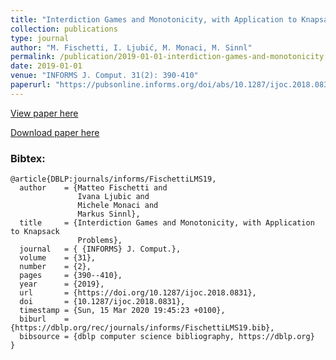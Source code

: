 ```yaml
---
title: "Interdiction Games and Monotonicity, with Application to Knapsack Problems"
collection: publications
type: journal
author: "M. Fischetti, I. Ljubić, M. Monaci, M. Sinnl"
permalink: /publication/2019-01-01-interdiction-games-and-monotonicity,-with-application-to-knapsack-problems
date: 2019-01-01
venue: "INFORMS J. Comput. 31(2): 390-410"
paperurl: "https://pubsonline.informs.org/doi/abs/10.1287/ijoc.2018.0831"
---
```


[View paper here](https://pubsonline.informs.org/doi/abs/10.1287/ijoc.2018.0831)

[Download paper here]({{site.url}}/docs/publications/interdiction_games_and_monotonicity.pdf)

### Bibtex:

```
@article{DBLP:journals/informs/FischettiLMS19,
  author    = {Matteo Fischetti and
               Ivana Ljubic and
               Michele Monaci and
               Markus Sinnl},
  title     = {Interdiction Games and Monotonicity, with Application to Knapsack
               Problems},
  journal   = { {INFORMS} J. Comput.},
  volume    = {31},
  number    = {2},
  pages     = {390--410},
  year      = {2019},
  url       = {https://doi.org/10.1287/ijoc.2018.0831},
  doi       = {10.1287/ijoc.2018.0831},
  timestamp = {Sun, 15 Mar 2020 19:45:23 +0100},
  biburl    = {https://dblp.org/rec/journals/informs/FischettiLMS19.bib},
  bibsource = {dblp computer science bibliography, https://dblp.org}
}
```
